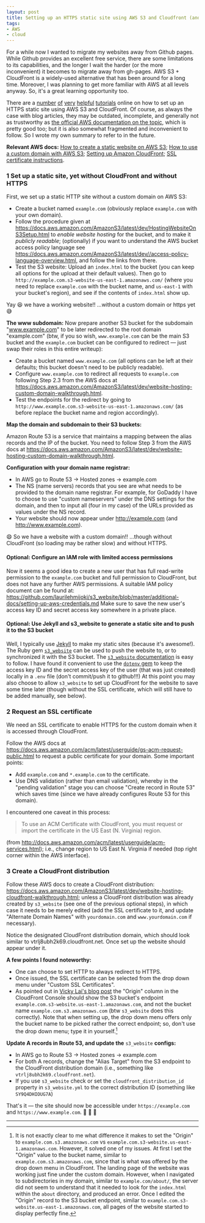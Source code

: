 ```yaml
---
layout: post
title: Setting up an HTTPS static site using AWS S3 and Cloudfront (and also Jekyll and s3_website)
tags:
- AWS
- cloud
---
```


For a while now I wanted to migrate my websites away from Github pages.
While Github provides an excellent free service, there are some limitations to its capabilities, and the longer I wait the harder (or the more inconvenient) it becomes to migrate away from gh-pages.
AWS S3 + CloudFront is a widely-used alternative that has been around for a long time.
Moreover, I was planning to get more familiar with AWS at all levels anyway.
So, it's a great learning opportunity too.

There are a [number](https://medium.com/@esfoobar/setting-up-an-https-static-site-using-amazon-aws-7ab270c4e277) [of](https://www.david-merrick.com/2017/05/24/moving-my-jekyll-website-from-github-pages-to-s3/) [very](https://vickylai.com/verbose/hosting-your-static-site-with-aws-s3-route-53-and-cloudfront/) [helpful](https://medium.com/@jameshamann/migrating-your-jekyll-website-to-aws-bc9582b3fbb2) [tutorials](https://blog.jpterry.com/howto/2016/02/02/secure-static-hosting-w-s3-cloudfront-acm.html) online on how to set up an HTTPS static site using AWS S3 and CloudFront.
Of course, as always the case with blog articles, they may be outdated, incomplete, and generally not as trustworthy as [the official AWS documentation on the topic](https://docs.aws.amazon.com/AmazonS3/latest/dev/WebsiteHosting.html), which is pretty good too; but it is also somewhat fragmented and inconvenient to follow.
So I wrote my own summary to refer to in the future.

**Relevant AWS docs:** [How to create a static website on AWS S3](https://docs.aws.amazon.com/AmazonS3/latest/dev/HostingWebsiteOnS3Setup.html); [How to use a custom domain with AWS S3](https://docs.aws.amazon.com/AmazonS3/latest/dev/website-hosting-custom-domain-walkthrough.html); [Setting up Amazon CloudFront](https://docs.aws.amazon.com/AmazonS3/latest/dev/website-hosting-cloudfront-walkthrough.html); [SSL certificate instructions](https://docs.aws.amazon.com/acm/latest/userguide/gs-acm-request-public.html).

### 1 Set up a static site, yet without CloudFront and without HTTPS

First, we set up a static HTTP site without a custom domain on AWS S3:

- Create a bucket named `example.com` (obviously replace `example.com` with your own domain).
- Follow the procedure given at <https://docs.aws.amazon.com/AmazonS3/latest/dev/HostingWebsiteOnS3Setup.html> to *enable website hosting* for the bucket, and to make it *publicly readable*; (optionally) if you want to understand the AWS bucket access policy language see <https://docs.aws.amazon.com/AmazonS3/latest/dev//access-policy-language-overview.html>, and follow the links from there.
- Test the S3 website: Upload an `index.html` to the bucket (you can keep all options for the upload at their default values). Then go to `http://example.com.s3-website-us-east-1.amazonaws.com/` (where you need to replace `example.com` with the bucket name, and `us-east-1` with your bucket's region), and see if the contents of `index.html` show up.

Yay :laughing: we have a working website!! ...without a custom domain or https yet :sweat_smile:

**The www subdomain:** Now prepare another S3 bucket for the subdomain "www.example.com" to be later redirected to the root domain "example.com" (btw, if you so wish, `www.example.com` can be the main S3 bucket and the `example.com` bucket can be configured to redirect &mdash; just swap their roles in this entire writeup):

- Create a bucket named `www.example.com` (all options can be left at their defaults; this bucket doesn't need to be publicly readable).
- Configure `www.example.com` to redirect all requests to `example.com` following Step 2.3 from the AWS docs at <https://docs.aws.amazon.com/AmazonS3/latest/dev/website-hosting-custom-domain-walkthrough.html>.
- Test the endpoints for the redirect by going to `http://www.example.com.s3-website-us-east-1.amazonaws.com/` (as before replace the bucket name and region accordingly).

**Map the domain and subdomain to their S3 buckets:**

Amazon Route 53 is a service that maintains a mapping between the alias records and the IP of the bucket.
You need to follow Step 3 from the AWS docs at <https://docs.aws.amazon.com/AmazonS3/latest/dev/website-hosting-custom-domain-walkthrough.html>.

**Configuration with your domain name registrar:**

- In AWS go to Route 53 -> Hosted zones -> example.com
- The NS (name servers) records that you see are what needs to be provided to the domain name registrar. For example, for GoDaddy I have to choose to use "custom nameservers" under the DNS settings for the domain, and then to input all (four in my case) of the URLs provided as values under the NS record.
- Your website should now appear under http://example.com (and http://www.example.com).

:smile: So we have a website with a custom domain!! ...though without CloudFront (so loading may be rather slow) and without HTTPS.

#### Optional: Configure an IAM role with limited access permissions

Now it seems a good idea to create a new user that has full read-write permission to the `example.com` bucket and full permission to CloudFront, but does not have any further AWS permissions.
A suitable IAM policy document can be found at: <https://github.com/laurilehmijoki/s3_website/blob/master/additional-docs/setting-up-aws-credentials.md>
Make sure to save the new user's access key ID and secret access key somewhere in a private place.

#### Optional: Use Jekyll and s3_website to generate a static site and to push it to the S3 bucket

Well, I typically use [Jekyll](https://jekyllrb.com/) to make my static sites (because it's awesome!).
The Ruby gem [`s3_website`](https://github.com/laurilehmijoki/s3_website) can be used to push the website to, or to synchronized it with the S3 bucket.
The [`s3_website` documentation](https://github.com/laurilehmijoki/s3_website) is easy to follow.
I have found it convenient to use the [`dotenv` gem](https://github.com/bkeepers/dotenv) to keep the access key ID and the secret access key of the user (that was just created) locally in a `.env` file (don't commit/push it to github!!!)
At this point you may also choose to allow `s3_website` to set up CloudFront for the website to save some time later (though without the SSL certificate, which will still have to be added manually, see below).

### 2 Request an SSL certificate

We need an SSL certificate to enable HTTPS for the custom domain when it is accessed through CloudFront.

Follow the AWS docs at <https://docs.aws.amazon.com/acm/latest/userguide/gs-acm-request-public.html> to request a public certificate for your domain. Some important points:
* Add `example.com` and `*.example.com` to the certificate.
* Use DNS validation (rather than email validation), whereby in the "pending validation" stage you can choose "Create record in Route 53" which saves time (since we have already configures Route 53 for this domain).

I encountered one caveat in this process:

> To use an ACM Certificate with CloudFront, you must request or import the certificate in the US East (N. Virginia) region.

(from <http://docs.aws.amazon.com/acm/latest/userguide/acm-services.html>); i.e., change region to US East N. Virginia if needed (top right corner within the AWS interface).

### 3 Create a CloudFront distribution

Follow these AWS docs to create a CloudFront distribution: <https://docs.aws.amazon.com/AmazonS3/latest/dev/website-hosting-cloudfront-walkthrough.html>; unless a CloudFront distribution was already created by `s3_website` (see one of the previous optional steps), in which case it needs to be merely edited (add the SSL certificate to it, and update "Alternate Domain Names" with `yourdomain.com` and `www.yourdomain.com` if necessary).

Notice the designated CloudFront distribution domain, which should look similar to vtrlj8ubh2k69.cloudfront.net. Once set up the website should appear under it.

**A few points I found noteworthy:**

- One can choose to set HTTP to always redirect to HTTPS.
- Once issued, the SSL certificate can be selected from the drop down menu under "Custom SSL Certificates".
- As pointed out in [Vicky Lai's blog post](https://vickylai.com/verbose/hosting-your-static-site-with-aws-s3-route-53-and-cloudfront/) the "Origin" column in the CloudFront Console should show the S3 bucket's endpoint `example.com.s3-website.us-east-1.amazonaws.com`, and not the bucket name `example.com.s3.amazonaws.com` (btw `s3_website` does this correctly). Note that when setting up, the drop down menu offers only the bucket name to be picked rather the correct endpoint; so, don't use the drop down menu; type it in yourself.[^1]

**Update A records in Route 53, and update the** `s3_website` **configs:**

- In AWS go to Route 53 -> Hosted zones -> example.com
- For both A records, change the "Alias Target" from the S3 endpoint to the CloudFront distribution domain (i.e., something like `vtrlj8ubh2k69.cloudfront.net`).
- If you use `s3_website` check or set the `cloudfront_distribution_id` property in `s3_website.yml` to the correct distribution ID (something like `SY9Q4DHIOUG7A`)

That's it &mdash; the site should now be accessible under `https://example.com` and `https://www.example.com`. :tada: :tada: :tada:

---------------------------

[^1]: It is not exactly clear to me what difference it makes to set the "Origin" to `example.com.s3.amazonaws.com` vs `example.com.s3-website.us-east-1.amazonaws.com`. However, it solved one of my issues. At first I set the "Origin" value to the bucket name, similar to `example.com.s3.amazonaws.com`, since that is what was offered by the drop down menu in CloudFront. The landing page of the website was working just fine under the custom domain. However, when I navigated to subdirectories in my domain, similar to `example.com/about/`, the server did not seem to understand that it needed to look for the `index.html` within the `about` directory, and produced an error. Once I edited the "Origin" record to the S3 bucket endpoint, similar to `example.com.s3-website.us-east-1.amazonaws.com`, all pages of the website started to display perfectly fine.

